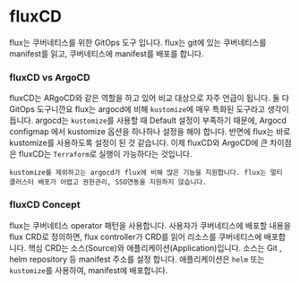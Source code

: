 # fluxCD

flux는 쿠버네티스를 위한 GitOps 도구 입니다. flux는 git에 있는 쿠버네티스를 manifest를 읽고, 쿠버네티스에 manifest를 배포를 합니다. 

### fluxCD vs ArgoCD 
fluxCD는 ARgoCD와 같은 역할을 하고 있어 비교 대상으로 자주 언급이 됩니다. 둘 다 GitOps 도구니깐요 flux는 argocd에 비해 `kustomize`에 매우 특화된 도구라고 생각이 듭니다. argocd는 `kustomize`를 사용할 때 Default 설정이 부족하기 때문에, Argocd configmap 에서 kustomize 옵션을 하나하나 설정을 해야 합니다. 반면에 flux는 바로 kustomize를 사용하도록 설정이 된 것 같습니다. 이제 fluxCD와 ArgoCD에 큰 차이점은 fluxCD는 `Terraform`로 실행이 가능하다는 것입니다.

`kustomize를 제외하고는 argocd가 flux에 비해 많은 기능을 지원합니다. flux는 멀티 클러스터 배포가 어렵고 권한관리, SSO연동을 지원하지 않습니다.`

### fluxCD Concept
flux는 쿠버네티스 operator 패턴을 사용합니다. 사용자가 쿠버네티스에 배포할 내용을 flux CRD로 정의하면, flux controller가 CRD를 읽어 리소스를 쿠버네티스에 배포합니다. 핵심 CRD는 소스(Source)와 애플리케이션(Application)입니다. 소스는 Git , helm repository 등 manifest 주소를 설정 합니다. 애플리케이션은 `helm` 또는 `kustomize`를 사용하여, manifest에 배포합니다.
